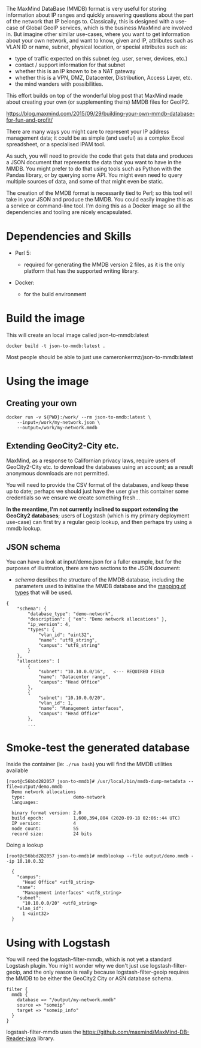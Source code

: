 The MaxMind DataBase (MMDB) format is very useful for storing
information about IP ranges and quickly answering questions
about the part of the network that IP belongs to.
Classically, this is designed with a use-case of Global GeoIP
services, which is the business MaxMind are involved in.
But imagine other similar use-cases, where you want to get
information about your own network, and want to know, given
and IP, attributes such as VLAN ID or name, subnet, physical location, or special attributes such as:

- type of traffic expected on this subnet (eg. user, server, devices, etc.)
- contact / support information for that subnet
- whether this is an IP known to be a NAT gateway
- whether this is a VPN, DMZ, Datacenter, Distribution, Access Layer, etc.
- the mind wanders with possibilities.

This effort builds on top of the wonderful blog post that MaxMind made about creating your own (or supplementing theirs) MMDB files for GeoIP2.

https://blog.maxmind.com/2015/09/29/building-your-own-mmdb-database-for-fun-and-profit/

There are many ways you might care to represent your IP address
management data; it could be as simple (and useful) as a complex Excel spreadsheet, or a specialised IPAM tool.

As such, you will need to provide the code that gets that data and produces a JSON document that represents the data that you want to have in the MMDB. You might prefer to do that using tools such as Python with the Pandas library, or by querying some API. You might even need to query multiple sources of data, and some of that might even be static.

The creation of the MMDB format is necessarily tied to Perl; so this tool will take in your JSON and produce the MMDB. You could easily imagine this as a service or command-line tool. I'm doing this as a Docker image so all the dependencies and tooling are nicely encapsulated.

# Dependencies and Skills

  - Perl 5:
    - required for generating the MMDB version 2 files, as it is the only platform that has the supported writing library.

  - Docker:
    - for the build environment

# Build the image

This will create an local image called json-to-mmdb:latest

    docker build -t json-to-mmdb:latest .

Most people should be able to just use cameronkerrnz/json-to-mmdb:latest

# Using the image

## Creating your own

    docker run -v ${PWD}:/work/ --rm json-to-mmdb:latest \
        --input=/work/my-network.json \
        --output=/work/my-network.mmdb

## Extending GeoCity2-City etc.

MaxMind, as a response to Californian privacy laws, require
users of GeoCity2-City etc. to download the databases using
an account; as a result anonymous downloads are not permitted.

You will need to provide the CSV format of the databases, and
keep these up to date; perhaps we should just have the user
give this container some credentials so we ensure we create something fresh...

**In the meantime, I'm not currently inclined to support
extending the GeoCity2 databases**; users of Logstash (which
is my primary deployment use-case) can first try a regular
geoip lookup, and then perhaps try using a mmdb lookup.

## JSON schema

You can have a look at input/demo.json for a fuller example, but for the purposes of illustration, there are two sections to the JSON document:

- *schema* desribes the structure of the MMDB database, including the parameters used to initialise the MMDB database and the [mapping of types](https://metacpan.org/pod/MaxMind::DB::Writer::Tree#DATA-TYPES) that will be used.

```
{
    "schema": {
        "database_type": "demo-network",
        "description": { "en": "Demo network allocations" },
        "ip_version": 4,
        "types": {
            "vlan_id": "uint32",
            "name": "utf8_string",
            "campus": "utf8_string"
        }
    },
    "allocations": [
        {
            "subnet": "10.10.0.0/16",   <--- REQUIRED FIELD
            "name": "Datacenter range",
            "campus": "Head Office"
        },
        {
            "subnet": "10.10.0.0/20",
            "vlan_id": 1,
            "name": "Management interfaces",
            "campus": "Head Office"
        },
        ...
```

# Smoke-test the generated database

Inside the container (ie: `./run bash`) you will find the MMDB utilities available

```
[root@c56bbd282057 json-to-mmdb]# /usr/local/bin/mmdb-dump-metadata --file=output/demo.mmdb 
  Demo network allocations
  type:                  demo-network
  languages:             

  binary format version: 2.0
  build epoch:           1,600,394,804 (2020-09-18 02:06::44 UTC)
  IP version:            4
  node count:            55
  record size:           24 bits
```

Doing a lookup

```
[root@c56bbd282057 json-to-mmdb]# mmdblookup --file output/demo.mmdb --ip 10.10.0.32

  {
    "campus": 
      "Head Office" <utf8_string>
    "name": 
      "Management interfaces" <utf8_string>
    "subnet": 
      "10.10.0.0/20" <utf8_string>
    "vlan_id": 
      1 <uint32>
  }
```

# Using with Logstash

You will need the logstash-filter-mmdb, which is not yet a
standard Logstash plugin. You might wonder why we don't
just use logstash-filter-geoip, and the only reason is
really because logstash-filter-geoip requires the MMDB
to be either the GeoCity2 City or ASN database schema.

    filter {
      mmdb {
        database => "/output/my-network.mmdb"
        source => "someip"
        target => "someip_info"
      }
    }

logstash-filter-mmdb uses the https://github.com/maxmind/MaxMind-DB-Reader-java library.
